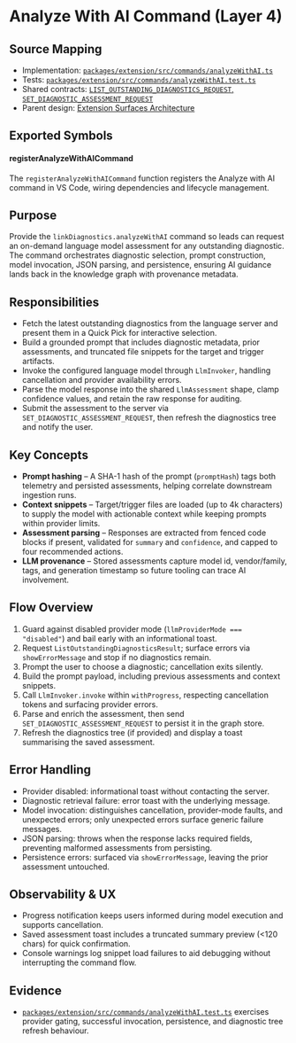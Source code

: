 # Analyze With AI Command (Layer 4)

## Source Mapping
- Implementation: [`packages/extension/src/commands/analyzeWithAI.ts`](../../../packages/extension/src/commands/analyzeWithAI.ts)
- Tests: [`packages/extension/src/commands/analyzeWithAI.test.ts`](../../../packages/extension/src/commands/analyzeWithAI.test.ts)
- Shared contracts: [`LIST_OUTSTANDING_DIAGNOSTICS_REQUEST`, `SET_DIAGNOSTIC_ASSESSMENT_REQUEST`](../../../packages/shared/src/contracts/diagnostics.ts)
- Parent design: [Extension Surfaces Architecture](../../layer-3/extension-surfaces.mdmd.md)

## Exported Symbols

#### registerAnalyzeWithAICommand
The `registerAnalyzeWithAICommand` function registers the Analyze with AI command in VS Code, wiring dependencies and lifecycle management.

## Purpose
Provide the `linkDiagnostics.analyzeWithAI` command so leads can request an on-demand language model assessment for any outstanding diagnostic. The command orchestrates diagnostic selection, prompt construction, model invocation, JSON parsing, and persistence, ensuring AI guidance lands back in the knowledge graph with provenance metadata.

## Responsibilities
- Fetch the latest outstanding diagnostics from the language server and present them in a Quick Pick for interactive selection.
- Build a grounded prompt that includes diagnostic metadata, prior assessments, and truncated file snippets for the target and trigger artifacts.
- Invoke the configured language model through `LlmInvoker`, handling cancellation and provider availability errors.
- Parse the model response into the shared `LlmAssessment` shape, clamp confidence values, and retain the raw response for auditing.
- Submit the assessment to the server via `SET_DIAGNOSTIC_ASSESSMENT_REQUEST`, then refresh the diagnostics tree and notify the user.

## Key Concepts
- **Prompt hashing** – A SHA-1 hash of the prompt (`promptHash`) tags both telemetry and persisted assessments, helping correlate downstream ingestion runs.
- **Context snippets** – Target/trigger files are loaded (up to 4k characters) to supply the model with actionable context while keeping prompts within provider limits.
- **Assessment parsing** – Responses are extracted from fenced code blocks if present, validated for `summary` and `confidence`, and capped to four recommended actions.
- **LLM provenance** – Stored assessments capture model id, vendor/family, tags, and generation timestamp so future tooling can trace AI involvement.

## Flow Overview
1. Guard against disabled provider mode (`llmProviderMode === "disabled"`) and bail early with an informational toast.
2. Request `ListOutstandingDiagnosticsResult`; surface errors via `showErrorMessage` and stop if no diagnostics remain.
3. Prompt the user to choose a diagnostic; cancellation exits silently.
4. Build the prompt payload, including previous assessments and context snippets.
5. Call `LlmInvoker.invoke` within `withProgress`, respecting cancellation tokens and surfacing provider errors.
6. Parse and enrich the assessment, then send `SET_DIAGNOSTIC_ASSESSMENT_REQUEST` to persist it in the graph store.
7. Refresh the diagnostics tree (if provided) and display a toast summarising the saved assessment.

## Error Handling
- Provider disabled: informational toast without contacting the server.
- Diagnostic retrieval failure: error toast with the underlying message.
- Model invocation: distinguishes cancellation, provider-mode faults, and unexpected errors; only unexpected errors surface generic failure messages.
- JSON parsing: throws when the response lacks required fields, preventing malformed assessments from persisting.
- Persistence errors: surfaced via `showErrorMessage`, leaving the prior assessment untouched.

## Observability & UX
- Progress notification keeps users informed during model execution and supports cancellation.
- Saved assessment toast includes a truncated summary preview (<120 chars) for quick confirmation.
- Console warnings log snippet load failures to aid debugging without interrupting the command flow.

## Evidence
- [`packages/extension/src/commands/analyzeWithAI.test.ts`](../../../packages/extension/src/commands/analyzeWithAI.test.ts) exercises provider gating, successful invocation, persistence, and diagnostic tree refresh behaviour.
